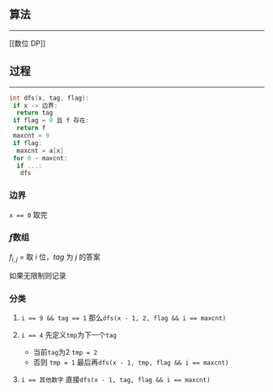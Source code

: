 ## 算法

---

[[数位 DP]]

## 过程

---

```cpp
int dfs(x, tag, flag):
 if x -> 边界:
  return tag
 if flag = 0 且 f 存在:
  return f
 maxcnt = 9
 if flag:
  maxcnt = a[x]
 for 0 ~ maxcnt:
  if ...:
   dfs
```

### 边界

`x == 0`
取完

### $f$数组

$f_{i,j}$ = 取 $i$ 位，$tag$ 为 $j$ 的答案

如果无限制则记录

### 分类

1. `i == 9 && tag == 1`
 那么`dfs(x - 1, 2, flag && i == maxcnt)`
2. `i == 4`
 先定义`tmp`为下一个`tag`

   - 当前`tag`为$2$
     `tmp = 2`
   - 否则
     `tmp = 1`
    最后再`dfs(x - 1, tmp, flag && i == maxcnt)`

3. `i == 其他数字`
 直接`dfs(x - 1, tag, flag && i == maxcnt)`
